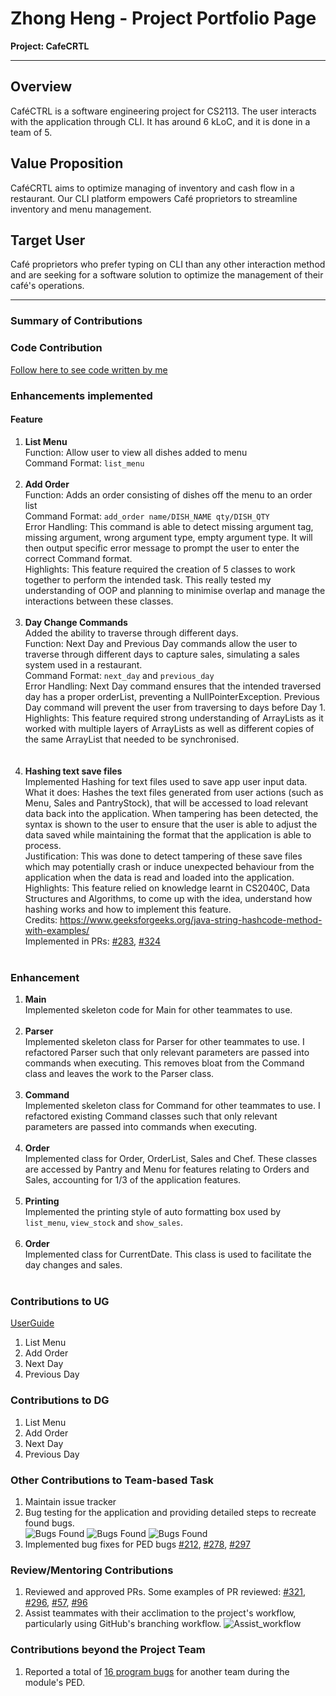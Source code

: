 # Zhong Heng - Project Portfolio Page
**Project: CafeCRTL**

-----------------------------------------------------------------------------------------------
## **Overview**
CaféCTRL is a software engineering project for CS2113. The user interacts with the application through CLI. It has around 6 kLoC, and it is done in a team of 5.

## **Value Proposition**
CaféCRTL aims to optimize managing of inventory and cash flow in a restaurant. Our CLI platform empowers Café proprietors to streamline inventory and menu management.

## **Target User**
Café proprietors who prefer typing on CLI than any other interaction method and are seeking for a software solution to optimize the management of their café's operations.

-----------------------------------------------------------------------------------------------


### Summary of Contributions

### Code Contribution
[Follow here to see code written by me](https://nus-cs2113-ay2324s1.github.io/tp-dashboard/?search=cazh1&breakdown=true)

### Enhancements implemented

#### Feature

1.  **List Menu** <br>
    Function: Allow user to view all dishes added to menu <br>
    Command Format: `list_menu`
    <br/><br/>
2.  **Add Order** <br>
    Function: Adds an order consisting of dishes off the menu to an order list <br>
    Command Format: `add_order name/DISH_NAME qty/DISH_QTY`<br>
    Error Handling: This command is able to detect missing argument tag, missing argument, wrong argument type, empty argument type. It will then output specific error message to prompt the user to enter the correct Command format. <br>
    Highlights: This feature required the creation of 5 classes to work together to perform the intended task. This really tested my understanding of OOP and planning to minimise overlap and manage the interactions between these classes.
    <br/><br/> 
3.  **Day Change Commands** <br>
    Added the ability to traverse through different days. <br>
    Function: Next Day and Previous Day commands allow the user to traverse through different days to capture sales, simulating a sales system used in a restaurant. <br>
    Command Format: `next_day` and `previous_day`<br>
    Error Handling: Next Day command ensures that the intended traversed day has a proper orderList, preventing a NullPointerException. Previous Day command will prevent the user from traversing to days before Day 1. <br>
    Highlights: This feature required strong understanding of ArrayLists as it worked with multiple layers of ArrayLists as well as different copies of the same ArrayList that needed to be synchronised.  
    <br/><br/>
   4.  **Hashing text save files** <br>
       Implemented Hashing for text files used to save app user input data. <br>
       What it does: Hashes the text files generated from user actions (such as Menu, Sales and PantryStock), that will be accessed to load relevant data back into the application. When tampering has been detected, the syntax is shown to the user to ensure that the user is able to adjust the data saved while maintaining the format that the application is able to process.<br>
       Justification: This was done to detect tampering of these save files which may potentially crash or induce unexpected behaviour from the application when the data is read and loaded into the application. <br>
       Highlights: This feature relied on knowledge learnt in CS2040C, Data Structures and Algorithms, to come up with the idea, understand how hashing works and how to implement this feature.<br>
       Credits: https://www.geeksforgeeks.org/java-string-hashcode-method-with-examples/ <br>
       Implemented in PRs: [#283](https://github.com/AY2324S1-CS2113-T17-2/tp/pull/283), [#324](https://github.com/AY2324S1-CS2113-T17-2/tp/pull/324)
       <br/><br/>

### Enhancement
1. **Main**<br>
   Implemented skeleton code for Main for other teammates to use.
   <br><br>
2. **Parser**<br>
   Implemented skeleton class for Parser for other teammates to use. I refactored Parser such that only relevant parameters are passed into commands when executing. This removes bloat from the Command class and leaves the work to the Parser class.
   <br><br>
3. **Command**<br>
   Implemented skeleton class for Command for other teammates to use. I refactored existing Command classes such that only relevant parameters are passed into commands when executing.
   <br><br>
4. **Order**<br>
   Implemented class for Order, OrderList, Sales and Chef. These classes are accessed by Pantry and Menu for features relating to Orders and Sales, accounting for 1/3 of the application features.
   <br><br>
5. **Printing**<br>
   Implemented the printing style of auto formatting box used by `list_menu`, `view_stock` and `show_sales`.
   <br><br>
6. **Order**<br>
   Implemented class for CurrentDate. This class is used to facilitate the day changes and sales.
   <br><br>

### Contributions to UG
[UserGuide](https://ay2324s1-cs2113-t17-2.github.io/tp/UserGuide.html)

1. List Menu
2. Add Order
3. Next Day
4. Previous Day

### Contributions to DG
1. List Menu
2. Add Order
3. Next Day
4. Previous Day

### Other Contributions to Team-based Task
1. Maintain issue tracker
2. Bug testing for the application and providing detailed steps to recreate found bugs. <br>
   ![Bugs Found](../images_PPP/zhongheng/Bug_reporting.png)
   ![Bugs Found](../images_PPP/zhongheng/Pantry_load_from_file_bug.png)
   ![Bugs Found](../images_PPP/zhongheng/Pantry_restock_bug.png)
3. Implemented bug fixes for PED bugs
   [#212](https://github.com/AY2324S1-CS2113-T17-2/tp/pull/212),
   [#278](https://github.com/AY2324S1-CS2113-T17-2/tp/pull/278),
   [#297](https://github.com/AY2324S1-CS2113-T17-2/tp/pull/297)
### Review/Mentoring Contributions
1. Reviewed and approved PRs.
   Some examples of PR reviewed: [#321](https://github.com/AY2324S1-CS2113-T17-2/tp/pull/321), 
                                 [#296](https://github.com/AY2324S1-CS2113-T17-2/tp/pull/296), 
                                 [#57](https://github.com/AY2324S1-CS2113-T17-2/tp/pull/57),
                                 [#96](https://github.com/AY2324S1-CS2113-T17-2/tp/pull/96)
2. Assist teammates with their acclimation to the project's workflow, particularly using GitHub's branching workflow.
   ![Assist_workflow](../images_PPP/zhongheng/Assist_workflow.png)
### Contributions beyond the Project Team
1. Reported a total of [16 program bugs](https://github.com/Cazh1/ped/issues) for another team during the module's PED.
